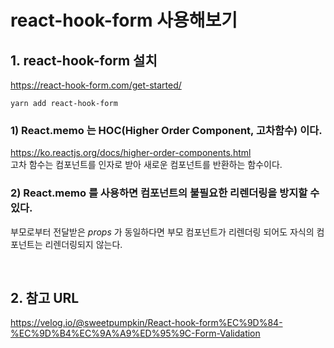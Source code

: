 # react-hook-form 사용해보기

## 1. react-hook-form 설치
<https://react-hook-form.com/get-started/>
```
yarn add react-hook-form
```

### 1) React.memo 는 HOC(Higher Order Component, 고차함수) 이다.
<https://ko.reactjs.org/docs/higher-order-components.html>  
고차 함수는 컴포넌트를 인자로 받아 새로운 컴포넌트를 반환하는 함수이다.

### 2) React.memo 를 사용하면 컴포넌트의 불필요한 리렌더링을 방지할 수 있다.
부모로부터 전달받은 *props* 가 동일하다면 부모 컴포넌트가 리렌더링 되어도 자식의 컴포넌트는 리렌더링되지 않는다.

<br>

## 2. 참고 URL
<https://velog.io/@sweetpumpkin/React-hook-form%EC%9D%84-%EC%9D%B4%EC%9A%A9%ED%95%9C-Form-Validation>